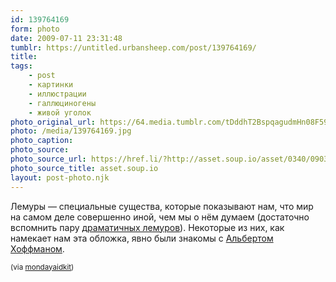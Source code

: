 ```yaml
---
id: 139764169
form: photo
date: 2009-07-11 23:31:48
tumblr: https://untitled.urbansheep.com/post/139764169/
title:
tags:
    - post
    - картинки
    - иллюстрации
    - галлюциногены
    - живой уголок
photo_original_url: https://64.media.tumblr.com/tDddhT2BspqagudmHn08F59Vo1_400.jpg
photo: /media/139764169.jpg
photo_caption: 
photo_source:
photo_source_url: https://href.li/?http://asset.soup.io/asset/0340/0903_06c6.jpeg
photo_source_title: asset.soup.io
layout: post-photo.njk
---
```


<p>Лемуры — специальные существа, которые показывают нам, что мир на самом деле совершенно иной, чем мы о нём думаем (достаточно вспомнить пару <a href="http://urbansheep.livejournal.com/1688742.html">драматичных лемуров</a>). Некоторые из них, как намекает нам эта обложка, явно были знакомы с <a href="http://en.wikipedia.org/wiki/Albert_Hofmann">Альбертом Хоффманом</a>.</p>

<p><small>(via <a href="http://mondayaidkit.tumblr.com/post/138967678">mondayaidkit</a>)</small></p>
